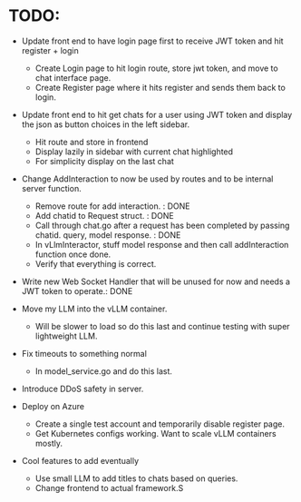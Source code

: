 # TODO:



- Update front end to have login page first to receive JWT token and hit register + login
  - Create Login page to hit login route, store jwt token, and move to chat interface page.
  - Create Register page where it hits register and sends them back to login.
- Update front end to hit get chats for a user using JWT token and display the json as button choices in the left sidebar.
  - Hit route and store in frontend
  - Display lazily in sidebar with current chat highlighted
  - For simplicity display on the last chat

- Change AddInteraction to now be used by routes and to be internal server function.
  - Remove route for add interaction. : DONE
  - Add chatid to Request struct. : DONE
  - Call through chat.go after a request has been completed by passing chatid. query, model response. : DONE
  - In vLlmInteractor, stuff model response and then call addInteraction function once done.
  - Verify that everything is correct.

- Write new Web Socket Handler that will be unused for now and needs a JWT token to operate.: DONE

- Move my LLM into the vLLM container.
  - Will be slower to load so do this last and continue testing with super lightweight LLM.

- Fix timeouts to something normal
  - In model_service.go and do this last.

- Introduce DDoS safety in server.

- Deploy on Azure
  - Create a single test account and temporarily disable register page.
  - Get Kubernetes configs working. Want to scale vLLM containers mostly.

- Cool features to add eventually
  - Use small LLM to add titles to chats based on queries.
  - Change frontend to actual framework.S